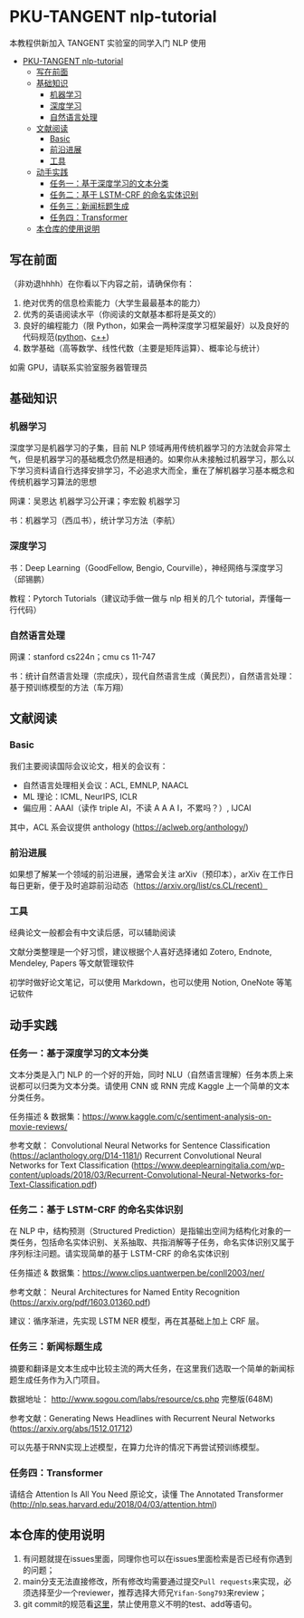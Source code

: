 # PKU-TANGENT nlp-tutorial

本教程供新加入 TANGENT 实验室的同学入门 NLP 使用

- [PKU-TANGENT nlp-tutorial](#pku-tangent-nlp-tutorial)
  - [写在前面](#写在前面)
  - [基础知识](#基础知识)
    - [机器学习](#机器学习)
    - [深度学习](#深度学习)
    - [自然语言处理](#自然语言处理)
  - [文献阅读](#文献阅读)
    - [Basic](#basic)
    - [前沿进展](#前沿进展)
    - [工具](#工具)
  - [动手实践](#动手实践)
    - [任务一：基于深度学习的文本分类](#任务一基于深度学习的文本分类)
    - [任务二：基于 LSTM-CRF 的命名实体识别](#任务二基于-lstm-crf-的命名实体识别)
    - [任务三：新闻标题生成](#任务三新闻标题生成)
    - [任务四：Transformer](#任务四transformer)
  - [本仓库的使用说明](#本仓库的使用说明)

## 写在前面

（非劝退hhhh）在你看以下内容之前，请确保你有：

1. 绝对优秀的信息检索能力（大学生最最基本的能力）
2. 优秀的英语阅读水平（你阅读的文献基本都将是英文的）
3. 良好的编程能力（限 Python，如果会一两种深度学习框架最好）以及良好的代码规范([python](https://zh-google-styleguide.readthedocs.io/en/latest/google-python-styleguide/python_style_rules/)、[c++](https://zh-google-styleguide.readthedocs.io/en/latest/google-cpp-styleguide/contents/))
4. 数学基础（高等数学、线性代数（主要是矩阵运算）、概率论与统计）

如需 GPU，请联系实验室服务器管理员


## 基础知识

### 机器学习

深度学习是机器学习的子集，目前 NLP 领域再用传统机器学习的方法就会非常土气，但是机器学习的基础概念仍然是相通的。如果你从未接触过机器学习，那么以下学习资料请自行选择安排学习，不必追求大而全，重在了解机器学习基本概念和传统机器学习算法的思想

网课：吴恩达 机器学习公开课；李宏毅 机器学习

书：机器学习（西瓜书），统计学习方法（李航）

### 深度学习

书：Deep Learning（GoodFellow, Bengio, Courville），神经网络与深度学习（邱锡鹏）

教程：Pytorch Tutorials（建议动手做一做与 nlp 相关的几个 tutorial，弄懂每一行代码）

### 自然语言处理

网课：stanford cs224n；cmu cs 11-747

书：统计自然语言处理（宗成庆），现代自然语言生成（黄民烈），自然语言处理：基于预训练模型的方法（车万翔）


## 文献阅读

### Basic

我们主要阅读国际会议论文，相关的会议有：

- 自然语言处理相关会议：ACL, EMNLP, NAACL
- ML 理论：ICML, NeurIPS, ICLR
- 偏应用：AAAI（读作 triple AI，不读 A A A I，不累吗？）, IJCAI

其中，ACL 系会议提供 anthology (https://aclweb.org/anthology/)

### 前沿进展

如果想了解某一个领域的前沿进展，通常会关注 arXiv（预印本），arXiv 在工作日每日更新，便于及时追踪前沿动态（https://arxiv.org/list/cs.CL/recent）

### 工具

经典论文一般都会有中文读后感，可以辅助阅读

文献分类整理是一个好习惯，建议根据个人喜好选择诸如 Zotero, Endnote, Mendeley, Papers 等文献管理软件

初学时做好论文笔记，可以使用 Markdown，也可以使用 Notion, OneNote 等笔记软件





## 动手实践

### 任务一：基于深度学习的文本分类

文本分类是入门 NLP 的一个好的开始，同时 NLU（自然语言理解）任务本质上来说都可以归类为文本分类。请使用 CNN 或 RNN 完成 Kaggle 上一个简单的文本分类任务。

任务描述 & 数据集：https://www.kaggle.com/c/sentiment-analysis-on-movie-reviews/

参考文献：
Convolutional Neural Networks for Sentence Classification (https://aclanthology.org/D14-1181/)
Recurrent Convolutional Neural Networks for Text Classification (https://www.deeplearningitalia.com/wp-content/uploads/2018/03/Recurrent-Convolutional-Neural-Networks-for-Text-Classification.pdf)


### 任务二：基于 LSTM-CRF 的命名实体识别

在 NLP 中，结构预测（Structured Prediction）是指输出空间为结构化对象的一类任务，包括命名实体识别、关系抽取、共指消解等子任务，命名实体识别又属于序列标注问题。请实现简单的基于 LSTM-CRF 的命名实体识别

任务描述 & 数据集：https://www.clips.uantwerpen.be/conll2003/ner/

参考文献：
Neural Architectures for Named Entity Recognition (https://arxiv.org/pdf/1603.01360.pdf)

建议：循序渐进，先实现 LSTM NER 模型，再在其基础上加上 CRF 层。


### 任务三：新闻标题生成

摘要和翻译是文本生成中比较主流的两大任务，在这里我们选取一个简单的新闻标题生成任务作为入门项目。

数据地址： http://www.sogou.com/labs/resource/cs.php   完整版(648M)

参考文献：Generating News Headlines with Recurrent Neural Networks (https://arxiv.org/abs/1512.01712)

可以先基于RNN实现上述模型，在算力允许的情况下再尝试预训练模型。



### 任务四：Transformer

请结合 Attention Is All You Need 原论文，读懂 The Annotated Transformer (http://nlp.seas.harvard.edu/2018/04/03/attention.html)



## 本仓库的使用说明

1. 有问题就提在issues里面，同理你也可以在issues里面检索是否已经有你遇到的问题；
2. main分支无法直接修改，所有修改均需要通过提交`Pull requests`来实现，必须选择至少一个reviewer，推荐选择大师兄`Yifan-Song793`来review；
3. git commit的规范看[这里](https://juejin.cn/post/6844903793033756680)，禁止使用意义不明的test、add等语句。

